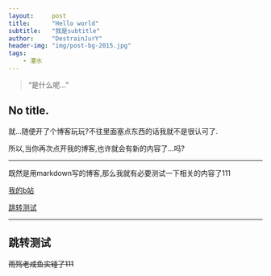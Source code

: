 ```yaml
---
layout:     post
title:      "Hello world"
subtitle:   "我是subtitle"
author:     "DestrainJurY"
header-img: "img/post-bg-2015.jpg"
tags:
    - 灌水
---
```


> “是什么呢...”

## No title.

就...随便开了个博客玩玩?不往里面塞点东西的话我就不是很认可了.

所以,当你再次点开我的博客,也许就会有新的内容了...吗?

---

既然是用markdown写的博客,那么我就有必要测试一下相关的内容了111

[我的b站](https://space.bilibili.com/302475547)

[跳转测试](#build)

<p id = "build"></p>

---

## 跳转测试

~~雨殇老咸鱼实锤了111~~
